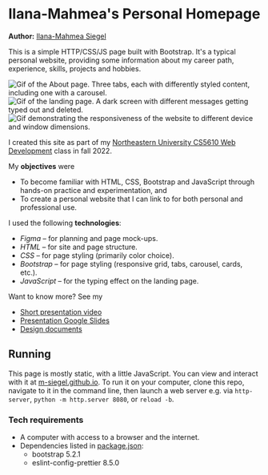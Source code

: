 # Ilana-Mahmea's Personal Homepage

**Author:** [Ilana-Mahmea Siegel](https://github.com/m-siegel/)

This is a simple HTTP/CSS/JS page built with Bootstrap. It's a typical personal website, providing some information about my career path, experience, skills, projects and hobbies.

![Gif of the About page. Three tabs, each with differently styled content, including one with a carousel.](https://github.com/m-siegel/m-siegel.github.io/blob/main/media/github-repo/full-size-about-page.gif) ![Gif of the landing page. A dark screen with different messages getting typed out and deleted.](https://github.com/m-siegel/m-siegel.github.io/blob/main/media/github-repo/full-size-landing-page.gif) ![Gif demonstrating the responsiveness of the website to different device and window dimensions.](https://github.com/m-siegel/m-siegel.github.io/blob/main/media/github-repo/resizing.gif)

I created this site as part of my [Northeastern University CS5610 Web Development](https://johnguerra.co/classes/webDevelopment_fall_2022/) class in fall 2022.

My **objectives** were

- To become familiar with HTML, CSS, Bootstrap and JavaScript through hands-on practice and experimentation, and
- To create a personal website that I can link to for both personal and professional use.

I used the following **technologies**:

- _Figma_ – for planning and page mock-ups.
- _HTML_ – for site and page structure.
- _CSS_ – for page styling (primarily color choice).
- _Bootstrap_ – for page styling (responsive grid, tabs, carousel, cards, etc.).
- _JavaScript_ – for the typing effect on the landing page.

Want to know more? See my

- [Short presentation video](https://youtu.be/S6qTn102cKE)
- [Presentation Google Slides](https://docs.google.com/presentation/d/15txQF3HVuKMNfLBp6fEXsCO9yaZTNX9LLRFRM6j34gw/edit?usp=sharing)
- [Design documents](https://docs.google.com/presentation/d/1lP6KmSL5kadZ06xohx15vgus3w5NJje9j5a30sUofis/edit?usp=sharing)

## Running

This page is mostly static, with a little JavaScript.
You can view and interact with it at [m-siegel.github.io](https://m-siegel.github.io).
To run it on your computer, clone this repo, navigate to it in the command line, then launch a web server e.g. via `http-server`, `python -m http.server 8080`, or `reload -b`.

### Tech requirements

- A computer with access to a browser and the internet.
- Dependencies listed in [package.json](https://github.com/m-siegel/m-siegel.github.io/blob/main/package.json):
  - bootstrap 5.2.1
  - eslint-config-prettier 8.5.0
